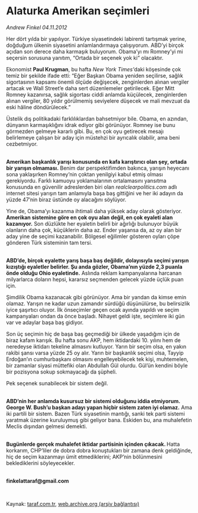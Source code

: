 # Alaturka Amerikan seçimleri

*Andrew Finkel 04.11.2012*

<div class="yazi"><p>Her dört yılda bir yapılıyor. Türkiye siyasetindeki labirenti tartışmak yerine, doğduğum ülkenin siyasetini anlamlandırmaya çalışıyorum. ABD’yi birçok açıdan son derece daha karmaşık buluyorum. Obama’yı mı Romney’yi mi seçersin sorusuna yanıtım, “Ortada bir seçenek yok ki” olacaktır. </p>
<p>Ekonomist <b>Paul Krugman</b>, bu hafta <i>New York Times</i><i>’</i>daki köşesinde çok temiz bir şekilde ifade etti: “Eğer Başkan Obama yeniden seçilirse, sağlık sigortasının kapsamı önemli ölçüde değişecek, zenginlerden alınan vergiler artacak ve Wall Street’e daha sert düzenlemeler getirilecek. Eğer Mitt Romney kazanırsa, sağlık sigortası ciddi anlamda küçülecek, zenginlerden alınan vergiler, 80 yıldır görülmemiş seviyelere düşecek ve mali mevzuat da eski hâline döndürülecek.”</p>
<p>Üstelik dış politikadaki farklılıklardan bahsetmiyor bile. Obama, en azından, dünyanın karmaşıklığını idrak ediyor gibi görünüyor. Romney ise bunu görmezden gelmeye kararlı gibi. Bu, en çok oyu getirecek mesajı belirlemeye çalışan bir aday için müstehzi bir ayrıcalık olabilir, ama beni cezbetmiyor. </p>
<p><b><br/>Amerikan ba</b><b>ş</b><b>kanl</b><b>ı</b><b>k yar</b><b>ışı</b><b> konusunda en kafa kar</b><b>ış</b><b>t</b><b>ı</b><b>r</b><b>ı</b><b>c</b><b>ı</b><b> olan </b><b>ş</b><b>ey, ortada bir yar</b><b>ışı</b><b>n olmamas</b><b>ı</b><b>.</b> Benim dar perspektifimden bakınca, yarışın heyecanı sona yaklaşırken Romney’nin çoktan yenilgiyi kabul etmiş olması gerekiyordu. Farklı kamuoyu yoklamalarının ortalamasını yansıtma konusunda en güvenilir adreslerden biri olan <i>realclearpolitics.com</i> adlı internet sitesi yarışın tam anlamıyla başa baş gittiğini ve her iki adayın da yüzde 47’nin biraz üstünde oy alacağını söylüyor. </p>
<p>Yine de, Obama’yı kazanma ihtimali daha yüksek aday olarak gösteriyor. <b>Amerikan sistemine g</b><b>ö</b><b>re en </b><b>ç</b><b>ok oyu alan de</b><b>ğ</b><b>il, en </b><b>ç</b><b>ok eyaleti alan kazan</b><b>ı</b><b>yor.</b> Son düzlükte her eyaletin belirli bir ağırlığı bulunuyor  büyük olanların daha çok, küçüklerin daha az. Ender yaşansa da, az oy alan bir aday yine de seçimi kazanabilir. Bölgesel eğilimler gösteren oyları çöpe gönderen Türk sisteminin tam tersi. </p>
<p><b><br/>ABD</b><b>’</b><b>de, bir</b><b>ç</b><b>ok eyalette yar</b><b>ış</b><b> ba</b><b>ş</b><b>a ba</b><b>ş</b><b> de</b><b>ğ</b><b>ildir, dolay</b><b>ı</b><b>s</b><b>ı</b><b>yla se</b><b>ç</b><b>imi yar</b><b>ışı</b><b>n k</b><b>ı</b><b>z</b><b>ış</b><b>t</b><b>ığı</b><b> eyaletler belirler. </b><b>Ş</b><b>u anda g</b><b>ö</b><b>zler, Obama</b><b>’</b><b>n</b><b>ı</b><b>n y</b><b>ü</b><b>zde 2,3 puanla </b><b>ö</b><b>nde oldu</b><b>ğ</b><b>u Ohio eyaletinde.</b> Aslında reklam kampanyalarına harcanan milyarlarca doların hepsi, kararsız seçmenden gelecek yüzde üçlük puan için. </p>
<p>Şimdilik Obama kazanacak gibi görünüyor. Ama bir yandan da kimse emin olamaz. Yarışın ne kadar uzun zamandır sürdüğü düşünülürse, bu belirsizlik iyice şaşırtıcı oluyor. İlk önseçimler geçen ocak ayında yapıldı ve seçim kampanyaları ondan da önce başladı. Nihayet geldi işte, seçimlere iki gün var ve adaylar başa baş gidiyor. </p>
<p>Son üç seçimin hiç de başa baş geçmediği bir ülkede yaşadığım için de biraz kafam karışık. Bu hafta sonu AKP, hem iktidardaki 10. yılını hem de neredeyse iktidarı tekeline almasını kutluyor. Yarın bir seçim olsa, en yakın rakibi şansı varsa yüzde 25 oy alır. Yarın bir başkanlık seçimi olsa, Tayyip Erdoğan’ın cumhurbaşkanı olmasını engelleyebilecek tek kişi, muhtemelen, bir zamanlar siyasi müttefiki olan Abdullah Gül olurdu. Gül’ün kendini böyle bir pozisyona sokup sokmayacağı da şüpheli.</p>
<p>Pek seçenek sunabilecek bir sistem değil. </p>
<p><b><br/>ABD</b><b>’</b><b>nin her anlamda kusursuz bir sistemi oldu</b><b>ğ</b><b>unu iddia etmiyorum. George W. Bush</b><b>’</b><b>u ba</b><b>ş</b><b>kan aday</b><b>ı</b><b> yapan hi</b><b>ç</b><b>bir sistem zaten iyi olamaz.</b> Ama iki partili bir sistem. Bazen Türk siyasetinin mantığı, sanki tek parti sistemi yaratmak üzerine kuruluymuş gibi geliyor bana. Eskiden bu, ana muhalefetin Meclis dışından gelmesi demekti.</p>
<p><b><br/>Bug</b><b>ü</b><b>nlerde ger</b><b>ç</b><b>ek muhalefet iktidar partisinin i</b><b>ç</b><b>inden </b><b>çı</b><b>kacak. </b>Hatta korkarım, CHP’liler de dobra dobra konuştukları bir zamana denk geldiğinde, hiç de seçim kazanmayı ümit etmediklerini; AKP’nin bölünmesini beklediklerini söyleyecekler. </p><b>
<p><br/>finkelattaraf@gmail.com</p>
<p></p></b> 
</div>

Kaynak: [taraf.com.tr](http://www.taraf.com.tr/andrew-finkel/makale-alaturka-amerikan-secimleri.htm), [web.archive.org (arşiv bağlantısı)](http://web.archive.org/web/20131107162102/http://www.taraf.com.tr/andrew-finkel/makale-alaturka-amerikan-secimleri.htm)
